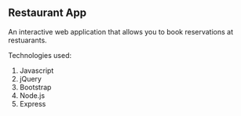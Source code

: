 Restaurant App
-------

An interactive web application that allows you to book reservations at restuarants. 

Technologies used: 
1. Javascript
2. jQuery
3. Bootstrap
4. Node.js
5. Express
